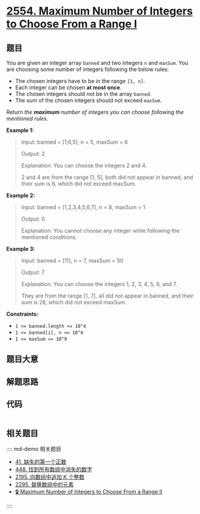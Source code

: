 # [2554. Maximum Number of Integers to Choose From a Range I](https://leetcode.com/problems/maximum-number-of-integers-to-choose-from-a-range-i/)

## 题目

You are given an integer array `banned` and two integers `n` and `maxSum`. You
are choosing some number of integers following the below rules:

- The chosen integers have to be in the range `[1, n]`.
- Each integer can be chosen **at most once**.
- The chosen integers should not be in the array `banned`.
- The sum of the chosen integers should not exceed `maxSum`.

Return _the **maximum** number of integers you can choose following the
mentioned rules_.

**Example 1:**

> Input: banned = [1,6,5], n = 5, maxSum = 6
>
> Output: 2
>
> Explanation: You can choose the integers 2 and 4.
>
> 2 and 4 are from the range [1, 5], both did not appear in banned, and their sum is 6, which did not exceed maxSum.

**Example 2:**

> Input: banned = [1,2,3,4,5,6,7], n = 8, maxSum = 1
>
> Output: 0
>
> Explanation: You cannot choose any integer while following the mentioned conditions.

**Example 3:**

> Input: banned = [11], n = 7, maxSum = 50
>
> Output: 7
>
> Explanation: You can choose the integers 1, 2, 3, 4, 5, 6, and 7.
>
> They are from the range [1, 7], all did not appear in banned, and their sum is 28, which did not exceed maxSum.

**Constraints:**

- `1 <= banned.length <= 10^4`
- `1 <= banned[i], n <= 10^4`
- `1 <= maxSum <= 10^9`

## 题目大意

## 解题思路

## 代码

```javascript

```

## 相关题目

:::: md-demo 相关题目

- [41. 缺失的第一个正数](./0041.md)
- [448. 找到所有数组中消失的数字](https://leetcode.com/problems/find-all-numbers-disappeared-in-an-array)
- [2195. 向数组中追加 K 个整数](https://leetcode.com/problems/append-k-integers-with-minimal-sum)
- [2295. 替换数组中的元素](https://leetcode.com/problems/replace-elements-in-an-array)
- [🔒 Maximum Number of Integers to Choose From a Range II](https://leetcode.com/problems/maximum-number-of-integers-to-choose-from-a-range-ii)

::::

